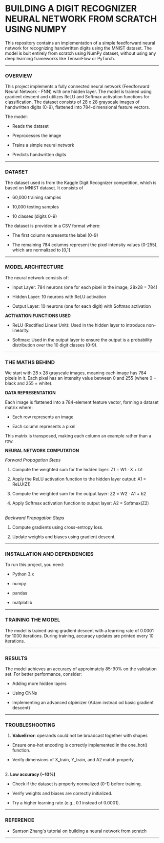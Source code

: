 # **BUILDING A DIGIT RECOGNIZER NEURAL NETWORK FROM SCRATCH USING NUMPY**


This repository contains an implementation of a simple feedforward neural network for recognizing handwritten digits using the MNIST dataset. The model is buit entirely from scratch using NumPy dataset, without using any deep learning frameworks like TensorFlow or PyTorch.

----

### **OVERVIEW**

This project implements a fully connected neural network (Feedforward Neural Network - FNN) with one hidden layer. The model is trained using gradient descent and utilizes ReLU and Softmax activation functions for classification.
The dataset consists of 28 x 28 grayscale images of handwritten digits (0-9), flattened into 784-dimensional feature vectors.

The model:

- Reads the dataset

- Preprocesses the image

- Trains a simple neural network

- Predicts handwritten digits

---

### **DATASET**

The dataset used is from the Kaggle Digit Recognizer competition, which is based on MNIST dataset. It consists of

- 60,000 training samples

- 10,000 testing samples

- 10 classes (digits 0-9)

The dataset is provided in a CSV format where:

- The first column represents the label (0-9)

- The remaining 784 columns represent the pixel intensity values (0-255), which are normalized to [0,1]

---

### **MODEL ARCHITECTURE**

The neural network consists of:

- Input Layer: 784 neurons (one for each pixel in the image; 28x28 = 784)

- Hidden Layer: 10 neurons with ReLU activation

- Output Layer: 10 neurons (one for each digit) with Softmax activation

**ACTIVATION FUNCTIONS USED**

- ReLU (Rectified Linear Unit): Used in the hidden layer to introduce non-linearity.

- Softmax: Used in the output layer to ensure the output is a probability distribution over the 10 digit classes (0-9).

---

### **THE MATHS BEHIND**

We start with 28 x 28 grayscale images, meaning each image has 784 pixels in it. Each pixel has an intensity value between 0 and 255 (where 0 = black and 255 = white).

**DATA REPRESENTATION**

Each image is flattened into a 784-element feature vector, forming a dataset matrix where:
- Each row represents an image

- Each column represents a pixel

This matrix is transposed, making each column an example rather than a row.

**NEURAL NETWORK COMPUTATION**

*Forward Propagation Steps*

1. Compute the weighted sum for the hidden layer: Z1 = W1 ⋅ X + b1

2. Apply the ReLU activation function to the hidden layer output: A1 = ReLU(Z1)

3. Compute the weighted sum for the output layer: Z2 = W2 ⋅ A1 + b2

4. Apply Softmax activation function to output layer: A2 = Softmax(Z2)

<br>*Backward Propagation Steps*

1. Compute gradients using cross-entropy loss.

2. Update weights and biases using gradient descent.

---

### **INSTALLATION AND DEPENDENCIES**

To run this project, you need:

- Python 3.x

- numpy

- pandas

- matplotlib

---

### **TRAINING THE MODEL**

The model is trained using gradient descent with a learning rate of 0.0001 for 1000 iterations. During training, accuracy updates are printed every 10 iterations.

---

### **RESULTS**

The model achieves an accuracy of approimately 85-90% on the validation set.
For better performance, consider:

- Adding more hidden layers

- Using CNNs

- Implementing an advanced otpimizer (Adam instead od basic gradient descent)

---

### **TROUBLESHOOTING**

1. **ValueError**: operands could not be broadcast together with shapes

- Ensure one-hot encoding is correctly implemented in the one_hot() function.

- Verify dimensions of X_train, Y_train, and A2 match properly.

<br>2. **Low accuracy (~10%)**

- Check if the dataset is properly normalized (0-1) before training.

- Verify weights and biases are correctly initialized.

- Try a higher learning rate (e.g., 0.1 instead of 0.0001).

---

### **REFERENCE**

- Samson Zhang's tutorial on building a neural network from scratch

---